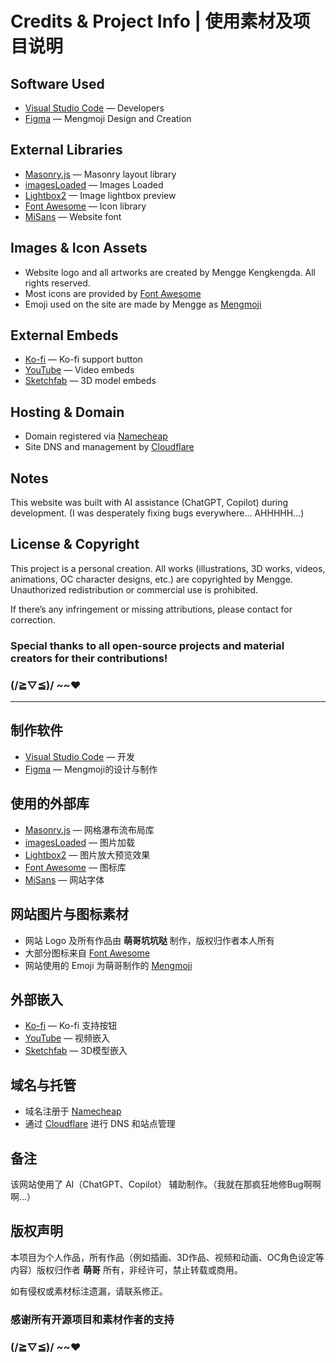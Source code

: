 # Credits & Project Info | 使用素材及项目说明

## Software Used

- [Visual Studio Code](https://code.visualstudio.com/) — Developers
- [Figma](https://www.figma.com/) — Mengmoji Design and Creation

## External Libraries

- [Masonry.js](https://masonry.desandro.com/) — Masonry layout library
- [imagesLoaded](https://imagesloaded.desandro.com/) — Images Loaded
- [Lightbox2](https://lokeshdhakar.com/projects/lightbox2/) — Image lightbox preview
- [Font Awesome](https://fontawesome.com/) — Icon library
- [MiSans](https://hyperos.mi.com/font/) — Website font

## Images & Icon Assets

- Website logo and all artworks are created by Mengge Kengkengda. All rights reserved.
- Most icons are provided by [Font Awesome](https://fontawesome.com/)
- Emoji used on the site are made by Mengge as [Mengmoji](https://github.com/menggekkd/Mengmoji)

## External Embeds

- [Ko-fi](https://more.ko-fi.com/brand-assets) — Ko-fi support button
- [YouTube](https://support.google.com/youtube/answer/171780) — Video embeds
- [Sketchfab](https://support.fab.com/s/article/Embedding-your-3D-models) — 3D model embeds

## Hosting & Domain

- Domain registered via [Namecheap](https://www.namecheap.com/)
- Site DNS and management by [Cloudflare](https://www.cloudflare.com/)

## Notes

This website was built with AI assistance (ChatGPT, Copilot) during development. (I was desperately fixing bugs everywhere... AHHHHH...)

## License & Copyright

This project is a personal creation. All works (illustrations, 3D works, videos, animations, OC character designs, etc.) are copyrighted by Mengge. Unauthorized redistribution or commercial use is prohibited.

If there’s any infringement or missing attributions, please contact for correction.

### Special thanks to all open-source projects and material creators for their contributions! 
### (/≧▽≦)/ ~~❤️

---

## 制作软件

- [Visual Studio Code](https://code.visualstudio.com/) — 开发
- [Figma](https://www.figma.com/) — Mengmoji的设计与制作

## 使用的外部库

- [Masonry.js](https://masonry.desandro.com/) — 网格瀑布流布局库
- [imagesLoaded](https://imagesloaded.desandro.com/) — 图片加载
- [Lightbox2](https://lokeshdhakar.com/projects/lightbox2/) — 图片放大预览效果
- [Font Awesome](https://fontawesome.com/) — 图标库
- [MiSans](https://hyperos.mi.com/font/) — 网站字体

## 网站图片与图标素材

- 网站 Logo 及所有作品由 **萌哥坑坑哒** 制作，版权归作者本人所有
- 大部分图标来自 [Font Awesome](https://fontawesome.com/)
- 网站使用的 Emoji 为萌哥制作的 [Mengmoji](https://github.com/menggekkd/Mengmoji)

## 外部嵌入

- [Ko-fi](https://more.ko-fi.com/brand-assets) — Ko-fi 支持按钮
- [YouTube](https://support.google.com/youtube/answer/171780) — 视频嵌入
- [Sketchfab](https://support.fab.com/s/article/Embedding-your-3D-models) — 3D模型嵌入

## 域名与托管

- 域名注册于 [Namecheap](https://www.namecheap.com/)
- 通过 [Cloudflare](https://www.cloudflare.com/) 进行 DNS 和站点管理

## 备注

该网站使用了 AI（ChatGPT、Copilot） 辅助制作。（我就在那疯狂地修Bug啊啊啊…）

## 版权声明

本项目为个人作品，所有作品（例如插画、3D作品、视频和动画、OC角色设定等内容）版权归作者 **萌哥** 所有，非经许可，禁止转载或商用。

如有侵权或素材标注遗漏，请联系修正。

### 感谢所有开源项目和素材作者的支持
### (/≧▽≦)/ ~~❤️
